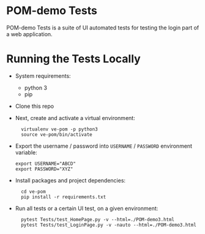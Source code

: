POM-demo Tests
===============================

POM-demo Tests is a suite of UI automated tests for testing the login part of a web application.

Running the Tests Locally
=========================

* System requirements:
  * python 3
  * pip

* Clone this repo

* Next, create and activate a virtual environment:

        virtualenv ve-pom -p python3
        source ve-pom/bin/activate

* Export the username / password into `USERNAME` / `PASSWORD` environment variable:

      export USERNAME="ABCD"
      export PASSWORD="XYZ"

* Install packages and project dependencies:

        cd ve-pom
        pip install -r requirements.txt

* Run all tests or a certain UI test, on a given environment:

        pytest Tests/test_HomePage.py -v --html=./POM-demo3.html
        pytest Tests/test_LoginPage.py -v -nauto --html=./POM-demo3.html
